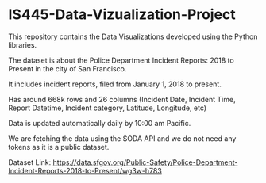 # IS445-Data-Vizualization-Project

This repository contains the Data Visualizations developed using the Python libraries.

The dataset is about the Police Department Incident Reports: 2018 to Present in the city of San Francisco.

It includes incident reports, filed from January 1, 2018 to present. 

Has around 668k rows and 26 columns (Incident Date, Incident Time, Report Datetime, Incident category, Latitude, Longitude, etc)

Data is updated automatically daily by 10:00 am Pacific.

We are fetching the data using the SODA API and we do not need any tokens as it is a public dataset.


Dataset Link: https://data.sfgov.org/Public-Safety/Police-Department-Incident-Reports-2018-to-Present/wg3w-h783
